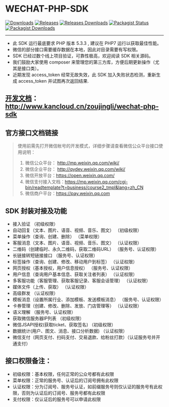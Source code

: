 # WECHAT-PHP-SDK

[![Downloads](https://img.shields.io/github/downloads/zoujingli/wechat-php-sdk/total.svg)](https://github.com/zoujingli/wechat-php-sdk/releases)
[![Releases](https://img.shields.io/github/release/zoujingli/wechat-php-sdk.svg)](https://github.com/zoujingli/wechat-php-sdk/releases/latest)
[![Releases Downloads](https://img.shields.io/github/downloads/zoujingli/wechat-php-sdk/latest/total.svg)](https://github.com/zoujingli/wechat-php-sdk/releases/latest)
[![Packagist Status](https://img.shields.io/packagist/v/zoujingli/wechat-php-sdk.svg)](https://packagist.org/packages/zoujingli/wechat-php-sdk)
[![Packagist Downloads](https://img.shields.io/packagist/dt/zoujingli/wechat-php-sdk.svg)](https://packagist.org/packages/zoujingli/wechat-php-sdk)

---

* 此 SDK 运行最底要求 PHP 版本 5.3.3 , 建议在 PHP7 运行以获取最佳性能。
* 微信的部分接口需要缓存数据在本地，因此对目录需要有写权限。
* SDK 已经过数个线上项目验证，可靠性极高，欢迎阅读 SDK 相关源码。
* 我们鼓励大家使用 composer 来管理您的第三方库，方便后期更新操作（尤其是接口类）。
* 近期发现 access_token 经常无故失效，此 SDK 加入失败状态检测，重新生成 access_token 并试图再次返回结果.

[开发文档](http://www.kancloud.cn/zoujingli/wechat-php-sdk)：http://www.kancloud.cn/zoujingli/wechat-php-sdk
--

官方接口文档链接
--

>使用前需先打开微信帐号的开发模式，详细步骤请查看微信公众平台接口使用说明：  
>1. 微信公众平台： http://mp.weixin.qq.com/wiki/
>2. 微信企业平台： http://qydev.weixin.qq.com/wiki/
>3. 微信开放平台：https://open.weixin.qq.com/
>4. 微信支付接入文档：https://mp.weixin.qq.com/cgi-bin/readtemplate?t=business/course2_tmpl&lang=zh_CN
>5. 微信商户平台：https://pay.weixin.qq.com

SDK 封装对接及功能
--

* 接入验证 （初级权限）
* 自动回复（文本、图片、语音、视频、音乐、图文） （初级权限）
* 菜单操作（查询、创建、删除） （菜单权限）
* 客服消息（文本、图片、语音、视频、音乐、图文） （认证权限）
* 二维码（创建临时、永久二维码，获取二维码URL） （服务号、认证权限）
* 长链接转短链接接口 （服务号、认证权限）
* 标签操作（查询、创建、修改、移动用户到标签） （认证权限）
* 网页授权（基本授权，用户信息授权） （服务号、认证权限）
* 用户信息（查询用户基本信息、获取关注者列表） （认证权限）
* 多客服功能（客服管理、获取客服记录、客服会话管理） （认证权限）
* 媒体文件（上传、获取） （认证权限）
* 高级群发 （认证权限）
* 模板消息（设置所属行业、添加模板、发送模板消息） （服务号、认证权限）
* 卡券管理（创建、修改、删除、发放、门店管理等） （认证权限）
* 语义理解 （服务号、认证权限）
* 获取微信服务器IP列表 （初级权限）
* 微信JSAPI授权(获取ticket、获取签名) （初级权限）
* 数据统计(用户、图文、消息、接口分析数据) （认证权限）
* 微信支付（网页支付、扫码支付、交易退款、给粉丝打款）（认证服务号并开通支付）

接口权限备注：
--

* 初级权限：基本权限，任何正常的公众号都有此权限
* 菜单权限：正常的服务号、认证后的订阅号拥有此权限
* 认证权限：分为订阅号、服务号认证，如前缀服务号则仅认证的服务号有此权限，否则为认证后的订阅号、服务号都有此权限
* 支付权限：仅认证后的服务号可以申请此权限

